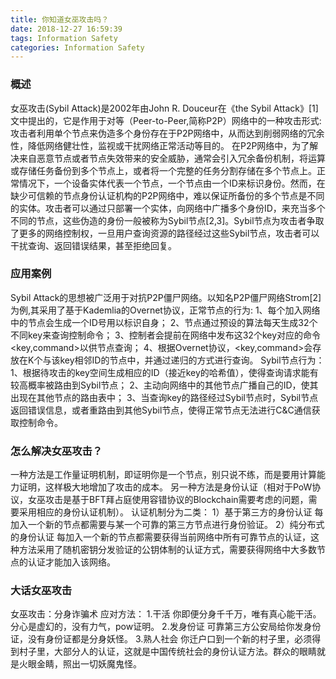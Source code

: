 ```yaml
---
title: 你知道女巫攻击吗？
date: 2018-12-27 16:59:39
tags: Information Safety
categories: Information Safety
---
```

### 概述
女巫攻击(Sybil Attack)是2002年由John R. Douceur在《the Sybil Attack》[1]文中提出的，它是作用于对等（Peer-to-Peer,简称P2P）网络中的一种攻击形式:攻击者利用单个节点来伪造多个身份存在于P2P网络中，从而达到削弱网络的冗余性，降低网络健壮性，监视或干扰网络正常活动等目的。
在P2P网络中，为了解决来自恶意节点或者节点失效带来的安全威胁，通常会引入冗余备份机制，将运算或存储任务备份到多个节点上，或者将一个完整的任务分割存储在多个节点上。正常情况下，一个设备实体代表一个节点，一个节点由一个ID来标识身份。然而，在缺少可信赖的节点身份认证机构的P2P网络中，难以保证所备份的多个节点是不同的实体。攻击者可以通过只部署一个实体，向网络中广播多个身份ID，来充当多个不同的节点，这些伪造的身份一般被称为Sybil节点[2,3]。Sybil节点为攻击者争取了更多的网络控制权，一旦用户查询资源的路径经过这些Sybil节点，攻击者可以干扰查询、返回错误结果，甚至拒绝回复。

### 应用案例
Sybil Attack的思想被广泛用于对抗P2P僵尸网络。以知名P2P僵尸网络Strom[2]为例,其采用了基于Kademlia的Overnet协议，正常节点的行为:
1、每个加入网络中的节点会生成一个ID号用以标识自身；
2、节点通过预设的算法每天生成32个不同key来查询控制命令；
3、控制者会提前在网络中发布这32个key对应的命令<key,command>以供节点查询；
4、根据Overnet协议，<key,command>会存放在K个与该key相邻ID的节点中，并通过递归的方式进行查询。
Sybil节点行为：
1、根据待攻击的key空间生成相应的ID（接近key的哈希值），使得查询请求能有较高概率被路由到Sybil节点；
2、主动向网络中的其他节点广播自己的ID，使其出现在其他节点的路由表中；
3、当查询key的路径经过Sybil节点时，Sybil节点返回错误信息，或者重路由到其他Sybil节点，使得正常节点无法进行C&C通信获取控制命令。

### 怎么解决女巫攻击？
一种方法是工作量证明机制，即证明你是一个节点，别只说不练，而是要用计算能力证明，这样极大地增加了攻击的成本。
另一种方法是身份认证（相对于PoW协议，女巫攻击是基于BFT拜占庭使用容错协议的Blockchain需要考虑的问题，需要采用相应的身份认证机制）。
认证机制分为二类：
1）基于第三方的身份认证
每加入一个新的节点都需要与某一个可靠的第三方节点进行身份验证。
2）纯分布式的身份认证
每加入一个新的节点都需要获得当前网络中所有可靠节点的认证，这种方法采用了随机密钥分发验证的公钥体制的认证方式，需要获得网络中大多数节点的认证才能加入该网络。

### 大话女巫攻击
女巫攻击：分身诈骗术
应对方法：
1.干活 你即便分身千千万，唯有真心能干活。分心是虚幻的，没有力气，pow证明。
2.发身份证 可靠第三方公安局给你发身份证，没有身份证都是分身妖怪。
3.熟人社会 你迁户口到一个新的村子里，必须得到村子里，大部分人的认证，这就是中国传统社会的身份认证方法。群众的眼睛就是火眼金睛，照出一切妖魔鬼怪。

